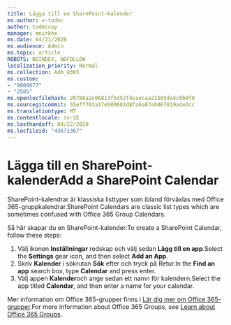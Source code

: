 ```yaml
---
title: Lägga till en SharePoint-kalender
ms.author: v-todmc
author: todmccoy
manager: mnirkhe
ms.date: 04/21/2020
ms.audience: Admin
ms.topic: article
ROBOTS: NOINDEX, NOFOLLOW
localization_priority: Normal
ms.collection: Adm_O365
ms.custom:
- "9000677"
- "2585"
ms.openlocfilehash: 20780a2c06813f5d52f4caecaa21505da4c0b9f0
ms.sourcegitcommit: 55eff703a17e500681d8fa6a87eb067019ade3cc
ms.translationtype: MT
ms.contentlocale: sv-SE
ms.lasthandoff: 04/22/2020
ms.locfileid: "43671367"
---
```

# <a name="add-a-sharepoint-calendar"></a><span data-ttu-id="07d76-102">Lägga till en SharePoint-kalender</span><span class="sxs-lookup"><span data-stu-id="07d76-102">Add a SharePoint Calendar</span></span>

<span data-ttu-id="07d76-103">SharePoint-kalendrar är klassiska listtyper som ibland förväxlas med Office 365-gruppkalendrar.</span><span class="sxs-lookup"><span data-stu-id="07d76-103">SharePoint Calendars are classic list types which are sometimes confused with Office 365 Group Calendars.</span></span>
 
<span data-ttu-id="07d76-104">Så här skapar du en SharePoint-kalender:</span><span class="sxs-lookup"><span data-stu-id="07d76-104">To create a SharePoint Calendar, follow these steps:</span></span>
 
1.  <span data-ttu-id="07d76-105">Välj ikonen **Inställningar** redskap och välj sedan **Lägg till en app**.</span><span class="sxs-lookup"><span data-stu-id="07d76-105">Select the **Settings** gear icon, and then select **Add an App**.</span></span>
2.  <span data-ttu-id="07d76-106">Skriv **Kalender** i sökrutan **Sök** efter och tryck på Retur.</span><span class="sxs-lookup"><span data-stu-id="07d76-106">In the **Find an app** search box, type **Calendar** and press enter.</span></span>
3.  <span data-ttu-id="07d76-107">Välj appen **Kalender**och ange sedan ett namn för kalendern.</span><span class="sxs-lookup"><span data-stu-id="07d76-107">Select the app titled **Calendar**, and then enter a name for your calendar.</span></span>

<span data-ttu-id="07d76-108">Mer information om Office 365-grupper finns i [Lär dig mer om Office 365-grupper](https://support.office.com/article/Learn-about-Office-365-groups-b565caa1-5c40-40ef-9915-60fdb2d97fa2).</span><span class="sxs-lookup"><span data-stu-id="07d76-108">For more information about Office 365 Groups, see [Learn about Office 365 Groups](https://support.office.com/article/Learn-about-Office-365-groups-b565caa1-5c40-40ef-9915-60fdb2d97fa2).</span></span>

